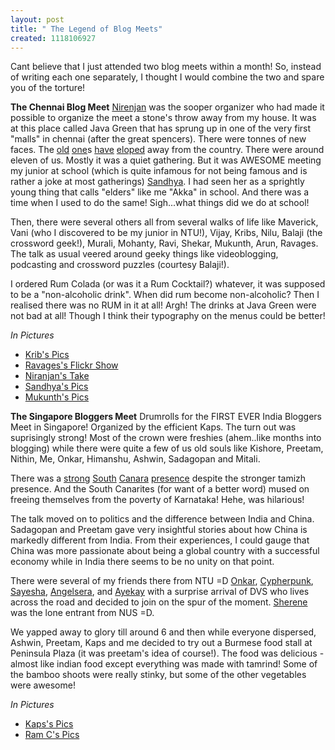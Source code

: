 ```yaml
--- 
layout: post
title: " The Legend of Blog Meets"
created: 1118106927
---
```

Cant believe that I just attended two blog meets within a month! So, instead of writing each one separately, I thought I would combine the two and spare you of the torture! 

<strong>The Chennai Blog Meet</strong>
<a href="http://nirenjan.com">Nirenjan</a> was the sooper organizer who had made it possible to organize the meet a stone's throw away from my house. It was at this place called Java Green that has sprung up in one of the very first "malls" in chennai (after the great spencers). There were tonnes of new faces. The <a href="http://lazygeek.net">old</a> <a href="http://kingsley2.com">one</a>s <a href="http://jsat.says.it">have</a> <a href="http://sudhon.blogspot.com">eloped</a> away from the country. There were around eleven of us. Mostly it was a quiet gathering. But it was AWESOME meeting my junior at school (which is quite infamous for not being famous and is rather a joke at most gatherings) <a href="http://thedreamydryad.blogspot.com">Sandhya</a>. I had seen her as a sprightly young thing that calls "elders" like me "Akka" in school. And there was a time when I used to do the same! Sigh...what things did we do at school!

Then, there were several others all from several walks of life like Maverick, Vani (who I discovered to be my junior in NTU!), Vijay, Kribs, Nilu, Balaji (the crossword geek!), Murali, Mohanty, Ravi, Shekar, Mukunth, Arun, Ravages. The talk as usual veered around geeky things like videoblogging, podcasting and crossword puzzles (courtesy Balaji!). 

I ordered Rum Colada (or was it a Rum Cocktail?) whatever, it was supposed to be a "non-alcoholic drink". When did rum become non-alcoholic? Then I realised there was no RUM in it at all! Argh! The drinks at Java Green were not bad at all! Though I think their typography on the menus could be better! 

<i>In Pictures</i>
<ul><li><a href="http://www.kiruba.com/archives/2005_05_01_archive.html#111683476501243832">Krib's Pics</a></li>
<li><a href="http://www.flickr.com/photos/ravages/tags/chennaiblogmeet/">Ravages's Flickr Show</a></li>
<li><a href="http://ninjablogs.blogspot.com/2005/05/bloggers-meet-photos.html">Niranjan's Take</a></li>
<li><a href="http://www.flickr.com/photos/43594338@N00/">Sandhya's Pics</a></li>
<li><a href="http://www.flickr.com/photos/mukunth/sets/368350/">Mukunth's Pics</a></li></ul>

<strong>The Singapore Bloggers Meet</strong>
Drumrolls for the FIRST EVER India Bloggers Meet in Singapore! Organized by the efficient Kaps. The turn out was suprisingly strong! Most of the crown were freshies (ahem..like months into blogging) while there were quite a few of us old souls like Kishore, Preetam, Nithin, Me, Onkar, Himanshu, Ashwin, Sadagopan and Mitali. 

There was a <a href="http://ashwink.net">strong</a> <a href="http://mitali.com">South</a> <a href="http://opinion.paifamily.com">Canara</a> <a href="http://preetamrai.com">presence</a> despite the stronger tamizh presence. And the South Canarites (for want of a better word) mused on freeing themselves from the poverty of Karnataka! Hehe, was hilarious! 

The talk moved on to politics and the difference between India and China. Sadagopan and Preetam gave very insightful stories about how China is markedly different from India. From their experiences, I could gauge that China was more passionate about being a global country with a successful economy while in India there seems to be no unity on that point. 

There were several of my friends there from NTU =D <a href="http://onkar.blogspot.com/">Onkar</a>, <a href="http://cypherpunk.blogspot.com/">Cypherpunk</a>, <a href="http://sayesha.blogspot.com/">Sayesha</a>, <a href="http://angelsera.blogspot.com/">Angelsera</a>, and <a href="http://ultimatenigma.blogspot.com/">Ayekay</a> with a surprise arrival of DVS who lives across the road and decided to join on the spur of the moment. <a href="http://www.livejournal.com/users/exquisitely_moi/">Sherene</a> was the lone entrant from NUS =D. 

We yapped away to glory till around 6 and then while everyone dispersed, Ashwin, Preetam, Kaps and me decided to try out a Burmese food stall at Peninsula Plaza (it was preetam's idea of course!). The food was delicious -almost like indian food except everything was made with tamrind! Some of the bamboo shoots were really stinky, but some of the other vegetables were awesome! 

<i>In Pictures</i>
<ul><li><a href="http://www.flickr.com/photos/65265988@N00/tags/sibm050605/">Kaps's Pics</a></li>
<li><a href="http://dreamstores.blogspot.com/2005/06/it-happened.html">Ram C's Pics</a></li>
</ul>
